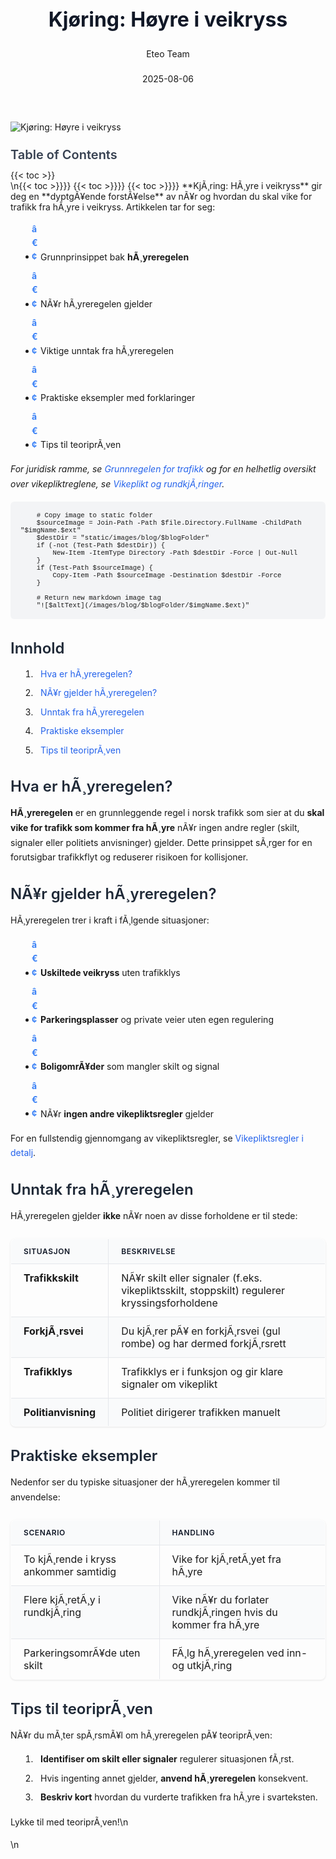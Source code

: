 ﻿---
title: "Kjøring: Høyre i veikryss"
date: 2025-08-06
draft: false
author: "Eteo Team"
description: "Detaljert guide til høyreregelen i veikryss: forstå når og hvordan du skal vike for trafikk fra høyre, unntak, praktiske eksempler og tips for teoriprøven."
categories: ["Driving Theory"]
tags: ["driving", "theory", "safety"]
featured_image: "/images/blog/kjoring-hoyre-i-veikryss/kjoring-hoyre-i-veikryss-image.svg"
---

<style>
/* Base text styling */
.article-content {
  font-family: 'Inter', -apple-system, BlinkMacSystemFont, 'Segoe UI', Roboto, Oxygen, Ubuntu, Cantarell, 'Open Sans', 'Helvetica Neue', sans-serif;
  line-height: 1.6;
  color: #1f2937;
  font-size: 16px;
}

/* Headers */
h1 {
  font-size: 2rem;
  font-weight: 700;
  margin: 2rem 0 1.5rem;
  color: #111827;
}

h2 {
  font-size: 1.5rem;
  font-weight: 600;
  margin: 2rem 0 1rem;
  color: #1f2937;
}

h3 {
  font-size: 1.25rem;
  font-weight: 600;
  margin: 1.5rem 0 0.75rem;
  color: #374151;
}

/* Paragraphs */
p {
  margin: 1rem 0;
  line-height: 1.7;
}

/* Lists */
ul, ol {
  margin: 1rem 0 1rem 1.5rem;
  padding-left: 1rem;
}

li {
  margin-bottom: 0.5rem;
  line-height: 1.6;
  position: relative;
  padding-left: 0.5rem;
}

ul > li::before {
  content: 'â€¢';
  color: #3b82f6;
  font-weight: bold;
  display: inline-block;
  width: 1em;
  margin-left: -1em;
}

/* Links */
a {
  color: #2563eb;
  text-decoration: none;
  transition: color 0.2s ease;
}

a:hover {
  color: #1d4ed8;
  text-decoration: underline;
}

/* Code blocks */
pre, code {
  font-family: 'SFMono-Regular', Consolas, 'Liberation Mono', Menlo, monospace;
  background-color: #f3f4f6;
  border-radius: 0.375rem;
  font-size: 0.875em;
}

pre {
  padding: 1rem;
  overflow-x: auto;
  margin: 1rem 0;
}

code {
  padding: 0.2em 0.4em;
}

/* Blockquotes */
blockquote {
  border-left: 4px solid #e5e7eb;
  margin: 1.5rem 0;
  padding: 0.75rem 1rem 0.75rem 1.5rem;
  background-color: #f9fafb;
  color: #4b5563;
  font-style: italic;
}

/* Tables */
table {
  margin: 1.5rem auto !important;
  border-collapse: collapse !important;
  width: 100% !important;
  max-width: 100%;
  box-shadow: 0 1px 3px rgba(0,0,0,0.1) !important;
  border-radius: 0.5rem !important;
  overflow: hidden !important;
  border: 1px solid #e5e7eb !important;
  display: table !important;
}

th, td {
  padding: 0.75rem 1.25rem !important;
  text-align: left !important;
  border: 1px solid #e5e7eb !important;
  vertical-align: top;
}

th {
  background-color: #f9fafb !important;
  font-weight: 600 !important;
  color: #111827 !important;
  text-transform: uppercase !important;
  font-size: 0.75rem !important;
  letter-spacing: 0.05em !important;
}

tr:nth-child(even) {
  background-color: #f9fafb !important;
}

tr:hover {
  background-color: #f3f4f6 !important;
}

/* Responsive adjustments */
@media (max-width: 768px) {
  .article-content {
    font-size: 15px;
  }
  
  h1 { font-size: 1.75rem; }
  h2 { font-size: 1.375rem; }
  h3 { font-size: 1.125rem; }
  
  table {
    display: block !important;
    overflow-x: auto !important;
    -webkit-overflow-scrolling: touch;
  }
}
</style>


<div class="blog-content">
  <div class="featured-image">
    <img src="/images/blog/kjoring-hoyre-i-veikryss/kjoring-hoyre-i-veikryss-image.svg" alt="Kjøring: Høyre i veikryss" class="img-fluid rounded">
  </div>

  <div class="toc-container mt-4 mb-4">
    <h3>Table of Contents</h3>
    {{< toc >}}
  </div>

  <div class="blog-body">\n{{< toc >}}}}
{{< toc >}}}}
{{< toc >}}}}
**KjÃ¸ring: HÃ¸yre i veikryss** gir deg en **dyptgÃ¥ende forstÃ¥else** av nÃ¥r og hvordan du skal vike for trafikk fra hÃ¸yre i veikryss. Artikkelen tar for seg:

- Grunnprinsippet bak **hÃ¸yreregelen**
- NÃ¥r hÃ¸yreregelen gjelder
- Viktige unntak fra hÃ¸yreregelen
- Praktiske eksempler med forklaringer
- Tips til teoriprÃ¸ven

*For juridisk ramme, se [Grunnregelen for trafikk](/blogs/teori/grunnregelen-for-trafikk "Grunnregelen for trafikken - Vegtrafikkloven Â§Â 3") og for en helhetlig oversikt over vikepliktreglene, se [Vikeplikt og rundkjÃ¸ringer](/blogs/teori/vikeplikt-og-rundkjoringer "Vikeplikt og rundkjÃ¸ringer - Komplett guide til hÃ¸yreregelen og rundkjÃ¸ringer").*


        
        
        # Copy image to static folder
        $sourceImage = Join-Path -Path $file.Directory.FullName -ChildPath "$imgName.$ext"
        $destDir = "static/images/blog/$blogFolder"
        if (-not (Test-Path $destDir)) {
            New-Item -ItemType Directory -Path $destDir -Force | Out-Null
        }
        if (Test-Path $sourceImage) {
            Copy-Item -Path $sourceImage -Destination $destDir -Force
        }
        
        # Return new markdown image tag
        "![$altText](/images/blog/$blogFolder/$imgName.$ext)"
    

## Innhold

1. [Hva er hÃ¸yreregelen?](#hva-er-hÃ¸yreregelen)
2. [NÃ¥r gjelder hÃ¸yreregelen?](#nÃ¥r-gjelder-hÃ¸yreregelen)
3. [Unntak fra hÃ¸yreregelen](#unntak-fra-hÃ¸yreregelen)
4. [Praktiske eksempler](#praktiske-eksempler)
5. [Tips til teoriprÃ¸ven](#tips-til-teoriprÃ¸ven)

## Hva er hÃ¸yreregelen?

**HÃ¸yreregelen** er en grunnleggende regel i norsk trafikk som sier at du **skal vike for trafikk som kommer fra hÃ¸yre** nÃ¥r ingen andre regler (skilt, signaler eller politiets anvisninger) gjelder. Dette prinsippet sÃ¸rger for en forutsigbar trafikkflyt og reduserer risikoen for kollisjoner.

## NÃ¥r gjelder hÃ¸yreregelen?

HÃ¸yreregelen trer i kraft i fÃ¸lgende situasjoner:

* **Uskiltede veikryss** uten trafikklys
* **Parkeringsplasser** og private veier uten egen regulering
* **BoligomrÃ¥der** som mangler skilt og signal
* NÃ¥r **ingen andre vikepliktsregler** gjelder

For en fullstendig gjennomgang av vikepliktsregler, se [Vikepliktsregler i detalj](/blogs/teori/vikepliktsregler-i-detalj "Vikepliktsregler i detalj - Detaljert guide til vikeplikt i trafikken").

## Unntak fra hÃ¸yreregelen

HÃ¸yreregelen gjelder **ikke** nÃ¥r noen av disse forholdene er til stede:

| Situasjon          | Beskrivelse                                                                 |
|--------------------|------------------------------------------------------------------------------|
| **Trafikkskilt**      | NÃ¥r skilt eller signaler (f.eks. vikepliktsskilt, stoppskilt) regulerer kryssingsforholdene |
| **ForkjÃ¸rsvei**       | Du kjÃ¸rer pÃ¥ en forkjÃ¸rsvei (gul rombe) og har dermed forkjÃ¸rsrett           |
| **Trafikklys**        | Trafikklys er i funksjon og gir klare signaler om vikeplikt                   |
| **Politianvisning**    | Politiet dirigerer trafikken manuelt                                         |

## Praktiske eksempler

Nedenfor ser du typiske situasjoner der hÃ¸yreregelen kommer til anvendelse:

| Scenario                         | Handling                                                            |
|----------------------------------|---------------------------------------------------------------------|
| To kjÃ¸rende i kryss ankommer samtidig | Vike for kjÃ¸retÃ¸yet fra hÃ¸yre                              |
| Flere kjÃ¸retÃ¸y i rundkjÃ¸ring       | Vike nÃ¥r du forlater rundkjÃ¸ringen hvis du kommer fra hÃ¸yre        |
| ParkeringsomrÃ¥de uten skilt        | FÃ¸lg hÃ¸yreregelen ved inn- og utkjÃ¸ring                            |

## Tips til teoriprÃ¸ven

NÃ¥r du mÃ¸ter spÃ¸rsmÃ¥l om hÃ¸yreregelen pÃ¥ teoriprÃ¸ven:

1. **Identifiser om skilt eller signaler** regulerer situasjonen fÃ¸rst.
2. Hvis ingenting annet gjelder, **anvend hÃ¸yreregelen** konsekvent.
3. **Beskriv kort** hvordan du vurderte trafikken fra hÃ¸yre i svarteksten.

Lykke til med teoriprÃ¸ven!\n  </div>\n</div>